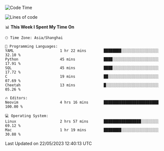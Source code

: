 <!--START_SECTION:waka-->
![Code Time](http://img.shields.io/badge/Code%20Time-1%2C369%20hrs%2051%20mins-blue)

![Lines of code](https://img.shields.io/badge/From%20Hello%20World%20I%27ve%20Written-262.6%20thousand%20lines%20of%20code-blue)

📊 **This Week I Spent My Time On** 

```text
🕑︎ Time Zone: Asia/Shanghai

💬 Programming Languages: 
YAML                     1 hr 22 mins        ████████░░░░░░░░░░░░░░░░░   32.10 % 
Python                   45 mins             ████░░░░░░░░░░░░░░░░░░░░░   17.91 % 
SQL                      45 mins             ████░░░░░░░░░░░░░░░░░░░░░   17.72 % 
C                        19 mins             ██░░░░░░░░░░░░░░░░░░░░░░░   07.69 % 
Cheetah                  13 mins             █░░░░░░░░░░░░░░░░░░░░░░░░   05.26 % 

🔥 Editors: 
Neovim                   4 hrs 16 mins       █████████████████████████   100.00 % 

💻 Operating System: 
Linux                    2 hrs 57 mins       █████████████████░░░░░░░░   69.12 % 
Mac                      1 hr 19 mins        ████████░░░░░░░░░░░░░░░░░   30.88 % 
```


 Last Updated on 22/05/2023 12:40:13 UTC
<!--END_SECTION:waka-->

